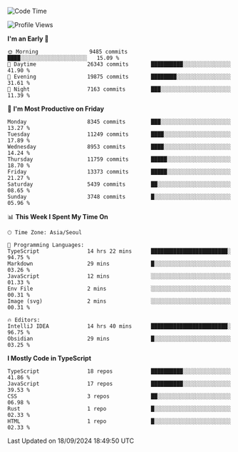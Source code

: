 <!--START_SECTION:waka-->
![Code Time](http://img.shields.io/badge/Code%20Time-6%2C731%20hrs%2012%20mins-blue)

![Profile Views](http://img.shields.io/badge/Profile%20Views-0-blue)

**I'm an Early 🐤** 

```text
🌞 Morning                9485 commits        ████░░░░░░░░░░░░░░░░░░░░░   15.09 % 
🌆 Daytime                26343 commits       ██████████░░░░░░░░░░░░░░░   41.90 % 
🌃 Evening                19875 commits       ████████░░░░░░░░░░░░░░░░░   31.61 % 
🌙 Night                  7163 commits        ███░░░░░░░░░░░░░░░░░░░░░░   11.39 % 
```
📅 **I'm Most Productive on Friday** 

```text
Monday                   8345 commits        ███░░░░░░░░░░░░░░░░░░░░░░   13.27 % 
Tuesday                  11249 commits       ████░░░░░░░░░░░░░░░░░░░░░   17.89 % 
Wednesday                8953 commits        ████░░░░░░░░░░░░░░░░░░░░░   14.24 % 
Thursday                 11759 commits       █████░░░░░░░░░░░░░░░░░░░░   18.70 % 
Friday                   13373 commits       █████░░░░░░░░░░░░░░░░░░░░   21.27 % 
Saturday                 5439 commits        ██░░░░░░░░░░░░░░░░░░░░░░░   08.65 % 
Sunday                   3748 commits        █░░░░░░░░░░░░░░░░░░░░░░░░   05.96 % 
```


📊 **This Week I Spent My Time On** 

```text
🕑︎ Time Zone: Asia/Seoul

💬 Programming Languages: 
TypeScript               14 hrs 22 mins      ████████████████████████░   94.75 % 
Markdown                 29 mins             █░░░░░░░░░░░░░░░░░░░░░░░░   03.26 % 
JavaScript               12 mins             ░░░░░░░░░░░░░░░░░░░░░░░░░   01.33 % 
Env File                 2 mins              ░░░░░░░░░░░░░░░░░░░░░░░░░   00.31 % 
Image (svg)              2 mins              ░░░░░░░░░░░░░░░░░░░░░░░░░   00.31 % 

🔥 Editors: 
IntelliJ IDEA            14 hrs 40 mins      ████████████████████████░   96.75 % 
Obsidian                 29 mins             █░░░░░░░░░░░░░░░░░░░░░░░░   03.25 % 
```

**I Mostly Code in TypeScript** 

```text
TypeScript               18 repos            ██████████░░░░░░░░░░░░░░░   41.86 % 
JavaScript               17 repos            ██████████░░░░░░░░░░░░░░░   39.53 % 
CSS                      3 repos             ██░░░░░░░░░░░░░░░░░░░░░░░   06.98 % 
Rust                     1 repo              █░░░░░░░░░░░░░░░░░░░░░░░░   02.33 % 
HTML                     1 repo              █░░░░░░░░░░░░░░░░░░░░░░░░   02.33 % 
```




 Last Updated on 18/09/2024 18:49:50 UTC
<!--END_SECTION:waka-->
